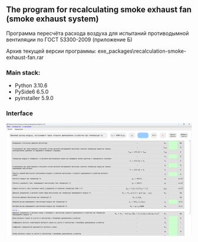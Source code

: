 ## The program for recalculating smoke exhaust fan (smoke exhaust system)
Программа пересчёта расхода воздуха для испытаний противодымной вентиляции по ГОСТ 53300-2009 (приложение Б)

Архив текущей версии программы: exe_packages\recalculation-smoke-exhaust-fan.rar

### **Main stack:**
- Python 3.10.6
- PySide6 6.5.0
- pyinstaller 5.9.0

### **Interface**
![Main tab](/docs/img/main_tab.png)

